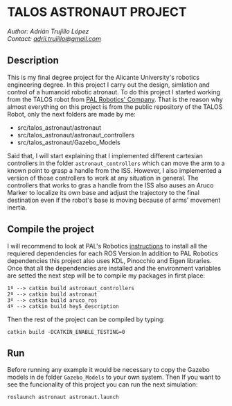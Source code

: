 # TALOS ASTRONAUT PROJECT
*Author: Adrián Trujillo López*  
*Contact: adrii.trujillo@gmail.com*

## Description

This is my final degree project for the Alicante University's robotics engineering degree. In this project I carry out the design, simlation and control of 
a humanoid robotic atronaut. To do this project I started working from the TALOS robot from [PAL Robotics' Company](https://pal-robotics.com/). That is the
reason why almost everything on this project is from the public repository of the TALOS Robot, only the next folders are made by me:

* src/talos_astronaut/astronaut
* src/talos_astronaut/astronaut_controllers
* src/talos_astronaut/Gazebo_Models

Said that, I will start explaining that I implemented different cartesian controllers in the folder `astronaut_controllers` which can move the arm to a
known point to grasp a handle from the ISS. However, I also implemented a version of those controllers to work at any situation in general. The controllers
that works to gras a handle from the ISS also auses an Aruco Marker to localize its own base and adjust the trajectory to the final destination even if the
robot's base is moving because of arms' movement inertia.

## Compile the project

I will recommend to look at PAL's Robotics [instructions](http://wiki.ros.org/Robots/TALOS/Tutorials/Installation/Simulation) to install all the requiered dependencies for 
each ROS Version.In addition to PAL Robotics dependencies this project also uses KDL, Pinocchio and Eigen libraries. Once that all the dependencies are installed and the 
environment variables are setted the next step will be to compile my packages in first place:

```
1º --> catkin build astronaut_controllers
2º --> catkin build astronaut
3º --> catkin build aruco_ros
4º --> catkin build hey5_description
```
Then the rest of the project can be compiled by typing:

```
catkin build -DCATKIN_ENABLE_TESTING=0
```

## Run

Before running any example it would be necessary to copy the Gazebo models in de folder `Gazebo_Models` to your own system.
Then If you want to see the funcionality of this project you can run the next simulation:

```
roslaunch astronaut astronaut.launch
```
